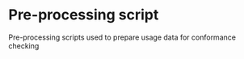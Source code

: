 # Pre-processing script
 Pre-processing scripts used to prepare usage data for conformance checking
